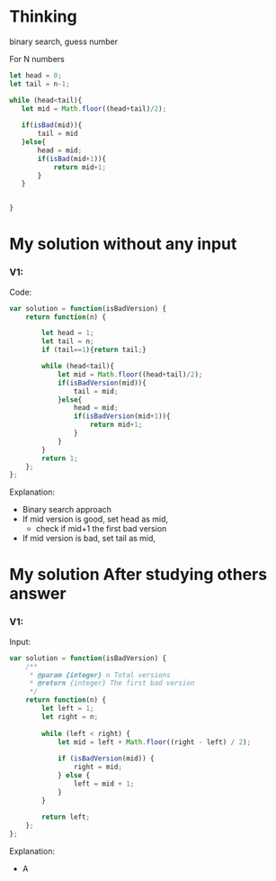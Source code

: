 # Thinking
binary search, guess number

For N numbers

~~~js
let head = 0;
let tail = n-1;

while (head<tail){
   let mid = Math.floor((head+tail)/2);
   
   if(isBad(mid)){
       tail = mid
   }else{
       head = mid;
       if(isBad(mid+1)){
           return mid+1;
       }
   }


}
~~~

# My solution without any input

### V1:
Code:
```js 
var solution = function(isBadVersion) {
    return function(n) {

        let head = 1;
        let tail = n;
        if (tail==1){return tail;}

        while (head<tail){
            let mid = Math.floor((head+tail)/2);
            if(isBadVersion(mid)){
                tail = mid;
            }else{
                head = mid;
                if(isBadVersion(mid+1)){
                    return mid+1;
                }
            }
        }
        return 1;
    };
};
```
Explanation:
- Binary search approach
- If mid version is good, set head as mid,
	- check if mid+1 the first bad version
- If mid version is bad, set tail as mid,

# My solution After studying others answer

### V1: 
Input:
```js
var solution = function(isBadVersion) {
    /**
     * @param {integer} n Total versions
     * @return {integer} The first bad version
     */
    return function(n) {
        let left = 1;
        let right = n;
        
        while (left < right) {
            let mid = left + Math.floor((right - left) / 2);
            
            if (isBadVersion(mid)) {
                right = mid;
            } else {
                left = mid + 1;
            }
        }
        
        return left;
    };
};
```

Explanation:
- A 